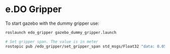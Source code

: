 e.DO Gripper
============



To start gazebo with the dummy gripper use:

```sh
roslaunch edo_gripper gazebo_dummy_gripper.launch

# Set gripper span. The value is in meter
rostopic pub /edo_gripper/set_gripper_span std_msgs/Float32 "data: 0.05"
```